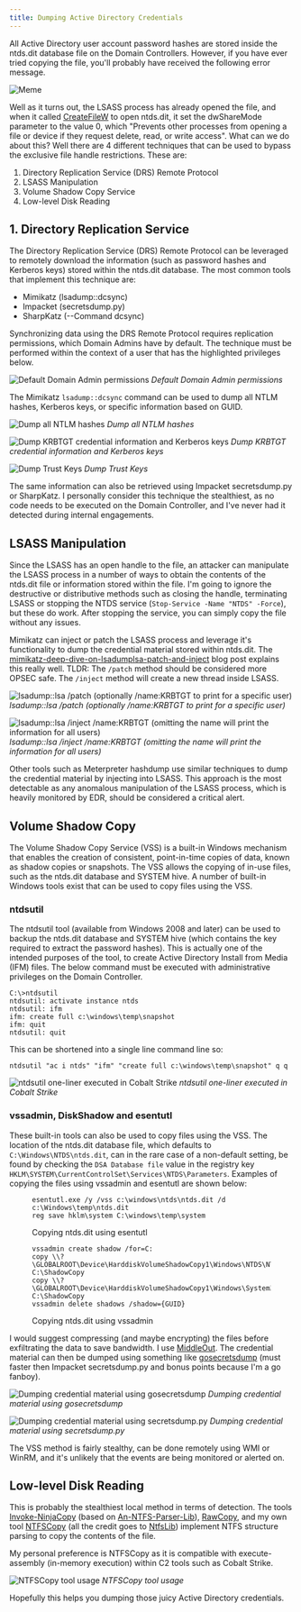 ```yaml
---
title: Dumping Active Directory Credentials
---
```


All Active Directory user account password hashes are stored inside the ntds.dit database file on the Domain Controllers. However, if you have ever tried copying the file, you'll probably have received the following error message.

![Meme](/assets/img/2021-07-26/meme_for_blog.jpg)

Well as it turns out, the LSASS process has already opened the file, and when it called [CreateFileW](https://docs.microsoft.com/en-us/windows/win32/api/fileapi/nf-fileapi-createfilew) to open ntds.dit, it set the dwShareMode parameter to the value 0, which "Prevents other processes from opening a file or device if they request delete, read, or write access". What can we do about this? Well there are 4 different techniques that can be used to bypass the exclusive file handle restrictions. These are:

1. Directory Replication Service (DRS) Remote Protocol
2. LSASS Manipulation
3. Volume Shadow Copy Service
4. Low-level Disk Reading

## 1. Directory Replication Service

The Directory Replication Service (DRS) Remote Protocol can be leveraged to remotely download the information (such as password hashes and Kerberos keys) stored within the ntds.dit database. The most common tools that implement this technique are:

- Mimikatz (lsadump::dcsync)
- Impacket (secretsdump.py)
- SharpKatz (--Command dcsync)

Synchronizing data using the DRS Remote Protocol requires replication permissions, which Domain Admins have by default. The technique must be performed within the context of a user that has the highlighted privileges below.

![Default Domain Admin permissions](/assets/img/2021-07-26/image.png)
_Default Domain Admin permissions_

The Mimikatz `lsadump::dcsync` command can be used to dump all NTLM hashes, Kerberos keys, or specific information based on GUID.

![Dump all NTLM hashes](/assets/img/2021-07-26/image-1.png)
_Dump all NTLM hashes_

![Dump KRBTGT credential information and Kerberos keys](/assets/img/2021-07-26/image-2.png)
_Dump KRBTGT credential information and Kerberos keys_

![Dump Trust Keys](/assets/img/2021-07-26/image--1-.png)
_Dump Trust Keys_

The same information can also be retrieved using Impacket secretsdump.py or SharpKatz. I personally consider this technique the stealthiest, as no code needs to be executed on the Domain Controller, and I've never had it detected during internal engagements.

## LSASS Manipulation

Since the LSASS has an open handle to the file, an attacker can manipulate the LSASS process in a number of ways to obtain the contents of the ntds.dit file or information stored within the file. I'm going to ignore the destructive or distributive methods such as closing the handle, terminating LSASS or stopping the NTDS service (`Stop-Service -Name "NTDS" -Force`), but these do work. After stopping the service, you can simply copy the file without any issues.

Mimikatz can inject or patch the LSASS process and leverage it's functionality to dump the credential material stored within ntds.dit. The [mimikatz-deep-dive-on-lsadumplsa-patch-and-inject](https://blog.3or.de/mimikatz-deep-dive-on-lsadumplsa-patch-and-inject.html) blog post explains this really well. TLDR: The `/patch` method should be considered more OPSEC safe. The `/inject` method will create a new thread inside LSASS.

![lsadump::lsa /patch (optionally /name:KRBTGT to print for a specific user)](/assets/img/2021-07-26/image-3.png)
_lsadump::lsa /patch (optionally /name:KRBTGT to print for a specific user)_

![lsadump::lsa /inject /name:KRBTGT (omitting the name will print the information for all users)](/assets/img/2021-07-26/image-4.png)
_lsadump::lsa /inject /name:KRBTGT (omitting the name will print the information for all users)_

Other tools such as Meterpreter hashdump use similar techniques to dump the credential material by injecting into LSASS. This approach is the most detectable as any anomalous manipulation of the LSASS process, which is heavily monitored by EDR, should be considered a critical alert.

## Volume Shadow Copy

The Volume Shadow Copy Service (VSS) is a built-in Windows mechanism that enables the creation of consistent, point-in-time copies of data, known as shadow copies or snapshots. The VSS allows the copying of in-use files, such as the ntds.dit database and SYSTEM hive. A number of built-in Windows tools exist that can be used to copy files using the VSS.

### ntdsutil

The ntdsutil tool (available from Windows 2008 and later) can be used to backup the ntds.dit database and SYSTEM hive (which contains the key required to extract the password hashes). This is actually one of the intended purposes of the tool, to create Active Directory Install from Media (IFM) files. The below command must be executed with administrative privileges on the Domain Controller.

    C:\>ntdsutil
    ntdsutil: activate instance ntds
    ntdsutil: ifm
    ifm: create full c:\windows\temp\snapshot
    ifm: quit
    ntdsutil: quit

This can be shortened into a single line command line so:

    ntdsutil "ac i ntds" "ifm" "create full c:\windows\temp\snapshot" q q

![ntdsutil one-liner executed in Cobalt Strike](/assets/img/2021-07-26/image.png)
_ntdsutil one-liner executed in Cobalt Strike_

### vssadmin, DiskShadow and esentutl

These built-in tools can also be used to copy files using the VSS. The location of the ntds.dit database file, which defaults to `C:\Windows\NTDS\ntds.dit`, can in the rare case of a non-default setting, be found by checking the `DSA Database file` value in the registry key `HKLM\SYSTEM\CurrentControlSet\Services\NTDS\Parameters`. Examples of copying the files using vssadmin and esentutl are shown below:

<figure class="kg-card kg-code-card"><pre><code>esentutl.exe /y /vss c:\windows\ntds\ntds.dit /d c:\Windows\temp\ntds.dit
reg save hklm\system C:\windows\temp\system</code></pre>
<figcaption>Copying ntds.dit using esentutl </figcaption></figure><figure class="kg-card kg-code-card"><pre><code>vssadmin create shadow /for=C:
copy \\?\GLOBALROOT\Device\HarddiskVolumeShadowCopy1\Windows\NTDS\NTDS.dit C:\ShadowCopy
copy \\?\GLOBALROOT\Device\HarddiskVolumeShadowCopy1\Windows\System32\config\SYSTEM C:\ShadowCopy
vssadmin delete shadows /shadow={GUID}</code></pre>
<figcaption>Copying ntds.dit using vssadmin</figcaption></figure>

I would suggest compressing (and maybe encrypting) the files before exfiltrating the data to save bandwidth. I use [MiddleOut](https://github.com/FortyNorthSecurity/MiddleOut). The credential material can then be dumped using something like [gosecretsdump](https://github.com/C-Sto/gosecretsdump) (must faster then Impacket secretsdump.py and bonus points because I'm a go fanboy).

![Dumping credential material using gosecretsdump](/assets/img/2021-07-26/image-6.png)
_Dumping credential material using gosecretsdump_

![Dumping credential material using secretsdump.py](/assets/img/2021-07-26/image-5.png)
_Dumping credential material using secretsdump.py_

The VSS method is fairly stealthy, can be done remotely using WMI or WinRM, and it's unlikely that the events are being monitored or alerted on.

## Low-level Disk Reading

This is probably the stealthiest local method in terms of detection. The tools [Invoke-NinjaCopy](https://raw.githubusercontent.com/BC-SECURITY/Empire/master/data/module_source/collection/Invoke-NinjaCopy.ps1) (based on [An-NTFS-Parser-Lib](https://www.codeproject.com/Articles/81456/An-NTFS-Parser-Lib)), [RawCopy](https://github.com/jschicht/RawCopy), and my own tool [NTFSCopy](https://github.com/RedCursorSecurityConsulting/NTFSCopy) (all the credit goes to [NtfsLib](https://github.com/LordMike/NtfsLib)) implement NTFS structure parsing to copy the contents of the file.

My personal preference is NTFSCopy as it is compatible with execute-assembly (in-memory execution) within C2 tools such as Cobalt Strike.

![NTFSCopy tool usage](/assets/img/2021-07-26/image-7.png)
_NTFSCopy tool usage_

Hopefully this helps you dumping those juicy Active Directory credentials.
